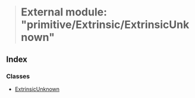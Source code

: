 > # External module: "primitive/Extrinsic/ExtrinsicUnknown"

## Index

### Classes

* [ExtrinsicUnknown](../classes/_primitive_extrinsic_extrinsicunknown_.extrinsicunknown.md)